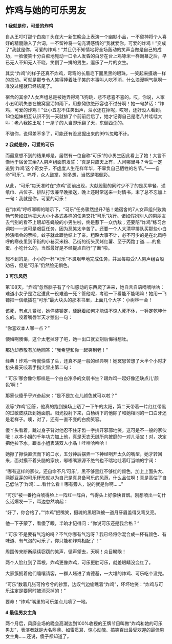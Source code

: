 # 炸鸡与她的可乐男友

**1 我就是你，可爱的炸鸡**

自从王叮叮那个白痴丫头在大一新生晚会上表演一个幽默小品，一不留神将个人喜好的精髓融入了台词，一不留神将一句充满感情的“我就爱你，可爱的炸鸡！”变成了“我就是你，可爱的炸鸡！”并且仍不知情地将全场轰动的笑声当做是自己的成功，一脸傻笑十分白痴地晃动一口令人发昏的白牙在台上鸡啄米一样谢幕之后，早已无人不知无人不晓，笑倒了一排的男生，逗乐了一片的女生。 

其实“炸鸡”的样子还真不炸鸡，弯弯的长眉毛下面黑黑的眼珠，一笑起来摄魂一样的灵动。可就是那专令人笑得捧着肚子笑的本事叫人吃不消，什么浪漫啊气氛啊一准没过程就已经结尾了。 

宿舍的其余7人女声组总是被她弄得鸡飞狗跳，悲不悲喜不喜的。哎，你说，人家小五明明失恋在被窝里泪如雨下，用悲恸欲绝形容也不过分啊！她一句梦话：“炸鸡，可爱的炸鸡！”让小五忍不住笑出声，泪水还在掉呢，哎呀，还好没人看到。18位姐妹相互认识不到一天就排了个前前后后了，她才记得自己是老八并哇哇大叫：老八我姓王呢！一屋子的人当即乐翻了天，东倒西歪的。 

不骗你，说得差不多了，可能还有没发掘出来的99%忽略不计。 

**2 我就是你，可爱的可乐**

而最意想不到的结果却是，居然有一位自称“可乐”的小男生因此看上了她！大言不惭地于宿舍其余7人男声组面前发誓：“真是只应天上有，人间哪里寻？今生一定追到‘炸鸡’这个奇女子，不虚度人生花样年华，不辜负自己牺牲的名节。”——自命“可乐”。呜呼，众人鼓掌，别多想，当然是喝倒彩。 

从此，“可乐”每天准时在“炸鸡”面前出现，大献殷勤的同时少不了的是买早餐、递纸巾、占位子、排队打饭兼早晚接送，晚上还时常送来一封情书，末了总不忘加上一句：我就是你，可爱的可乐！ 

在“炸鸡”哼哼唧唧的暗示下，“可乐”任务骤然提升7倍！她宿舍的7人女声组兴致勃勃气势如虹地把大大小小各式各样的任务交托“可乐”执行。诸如假扮别人的男朋友去气别的看不上眼却苍蝇般的小男生啦，终是惹下一众仇敌；还要陪“炸鸡”练习台词啦——这可是艰巨任务，因为忍笑太辛苦了。还要一个人大清早排队买那些小白脸演唱会的票啦，蚊子就此跟他结上了亲。粗略大事不计，必不可少的是在北风呼呼的寒夜里到甲街的小巷买米粉、乙街的街头买烤红薯、至于丙路丁道……的鱼蛋、小吃什么的，当然最好是不经提点自行“了断”啦。 

想不到的是，小小的一杯“可乐”不畏艰辛地完成任务，并且每每受7人男声组百般劝告，但是“可乐”仍然脸无惧色。 

**3 可乐风范**

第108天，“炸鸡”忽然脑子有了个叫感动的东西爬了进来，她自言自语嘀嘀咕咕：难道小女子是注定遭此一役难逃一死？管他呢，考验一下看能不能喝嘛！她用一飞镖把一信纸插在“可乐”最大块头的那本书里，上面几个大字：小树林一会！ 

该死，有点儿紧张，她佯装镇定，琢磨着如何才能语不惊人死不休，一锤定乾坤什么的。咬着嘴唇半天才憋出一句： 

“你喜欢本人哪一点？” 

懊悔啊懊悔，这个太老掉牙了吧，她一出口就立刻后悔得想吐。 

那边却恭敬有加地回答：“我希望和你一起笑到老！” 

经典！炸鸡一听就快昏了头，还真不是一般的经典啊！她冥思苦想了大半个小时才抬头看天咬着手指尖冒出第二句： 

“‘可乐’哪会像你那样是一个白白净净的文弱书生？跟炸鸡一起好像还缺点儿‘颜色’啊！” 

那家伙傻乎乎兴奋起来：“是不是加点儿颜色就可以啦？” 

没等“炸鸡”回答，他真的跑到操场上晒了一下午的太阳，第二天带着一片红红带黑的过敏皮肤跃到她面前。阳光投射下来，白杨树下的他除了和她相同的一口白牙还是老样子。噢，对了，还有一直不变的白痴笑容。 

傻丫头看着，跳过身子背对他忍不住牙齿一字排开邪邪地笑，这可是不一般的家伙哦！以本小姐的千年功力加上他，真是天衣无缝所向披靡的一对儿活宝！对，决定把他拉下水，跟本小姐表演双人小品！哇哈哈哈哈！ 

她擦了擦快直流而下的口水，五分钟后摆弄一下神经咧开太久的嘴型，她才转回来，面对摸不着头脑的家伙，嘟嘟嘴源源不绝气也不喘地吐着叮当响的字词： 

“哪有这样的家伙，还自命不凡‘可乐’，黑不够黑红不够红的颜色，加上上面头大、两脚豆芽的可乐杯形就以为自己是真具备可乐的风范，什么品位啊！真是高估了自己低估了‘炸鸡’……看什么看！哪有旁人，说的就是你啊……” 

“可乐”被一番抢白唬得脸上一阵红一阵白，气得头上好像快冒烟。刚想喷出一句什么话爆发一下，耳边忽然响起： 

“好了，你合格了。”“炸鸡”抿嘴笑，摄魂的黑眼珠被一道月牙眉盖得又弯又亮。 

他一下子蒙了，看傻了眼，半晌才记得问：“你说可乐还是我合格？” 

“‘可乐’不是要有气泡的吗？不气你哪有气泡呀？我已经将你混合成一杯有颜色、有味道、有气泡的可乐了，你只能和炸鸡相配了！” 

周围传来断断续续窃窃的笑声，循声望去，天啊！众目睽睽！ 

两个人脸红到了耳根，炸鸡更像炸鸡，可乐更胜可乐，就差眼睛没变红了。 

大家簇拥着他们嚷嚷请客，一群人堵进了肯德基，一大堆的炸鸡、可乐吃个没完。 

“可乐”数着几张可怜兮兮的钞票，边叹气边偷瞧着“炸鸡”，坏坏地笑：“炸鸡与可乐注定是要同时被消灭掉的！” 

要命！“炸鸡”嘴里的可乐差点儿喷了一地。 

**4 最佳男女主角**

两个月后，风靡全场的晚会高潮达到100%收视的王牌节目叫做“炸鸡和她的可乐男友”，表演者就是大名鼎鼎、如雷贯耳、惊心动魄、搞笑百出最受欢迎的最佳男女主角……还说，傻子都知道了。